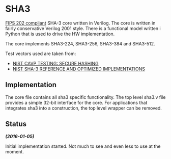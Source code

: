 # SHA3 #

[FIPS 202 compliant](http://nvlpubs.nist.gov/nistpubs/FIPS/NIST.FIPS.202.pdf)
SHA-3 core written in Verilog. The core is written in fairly
conservative Verilog 2001 style. There is a functional model
written i Python that is used to drive the HW implementation.

The core implements SHA3-224, SHA3-256, SHA3-384 and SHA3-512.

Test vectors used are taken from:
- [NIST CAVP TESTING: SECURE HASHING](http://csrc.nist.gov/groups/STM/cavp/secure-hashing.html)
- [NIST SHA-3 REFERENCE AND OPTIMIZED IMPLEMENTATIONS](http://csrc.nist.gov/groups/ST/hash/sha-3/Submission_Reqs/test_vectors.html)


## Implementation ##

The core file contains all sha3 specific functionality. The top level
sha3.v file provides a simple 32-bit interface for the core. For
applications that integrates sha3 into a construction, the top level
wrapper can be removed.



## Status ##

***(2016-01-05)***

Initial implementation started. Not much to see and even
less to use at the moment.

